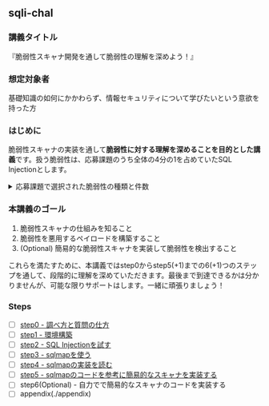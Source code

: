 ## sqli-chal
### 講義タイトル
『脆弱性スキャナ開発を通して脆弱性の理解を深めよう！』

### 想定対象者
基礎知識の如何にかかわらず、情報セキュリティについて学びたいという意欲を持った方

### はじめに
脆弱性スキャナの実装を通して**脆弱性に対する理解を深めることを目的とした講義**です。扱う脆弱性は、応募課題のうち全体の4分の1を占めていたSQL Injectionとします。

<details>
<summary>応募課題で選択された脆弱性の種類と件数</summary>

脆弱性でないものはその他に分類しました。

|脆弱性の種類|件数|
|:-:|:-:|
|SQL Injection|4|
|XSS|3|
|CSRF|1|
|SSRF|1|
|Prototype Pollution|1|
|Directory Traversal(Path Traversal)|1|
|Information Disclosure|1|
|その他|N/A|

</details>

### 本講義のゴール
1. 脆弱性スキャナの仕組みを知ること
2. 脆弱性を悪用するペイロードを構築すること
3. (Optional) 簡易的な脆弱性スキャナを実装して脆弱性を検出すること

これらを満たすために、本講義ではstep0からstep5(+1)までの6(+1)つのステップを通して、段階的に理解を深めていただきます。最後まで到達できるかは分かりませんが、可能な限りサポートはします。一緒に頑張りましょう！

### Steps
- [ ] [step0 - 調べ方と質問の仕方](./step0)
- [ ] [step1 - 環境構築](./step1)
- [ ] [step2 - SQL Injectionを試す](./step2)
- [ ] [step3 - sqlmapを使う](./step3)
- [ ] [step4 - sqlmapの実装を読む](./step4)
- [ ] [step5 - sqlmapのコードを参考に簡易的なスキャナを実装する](./step5)
- [ ] step6(Optional) - 自力でで簡易的なスキャナのコードを実装する
- [ ] appendix(./appendix)
